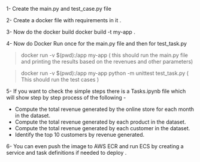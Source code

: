 1- Create the main.py and test_case.py file

2- Create a docker file with requirements in it .

3- Now do the docker build 
docker build -t my-app .

4- Now do Docker Run once for the main.py file and then for test_task.py

> docker run -v $(pwd):/app my-app ( this should run the main.py file and printing the results based on the revenues and other parameters)

>docker run -v $(pwd):/app my-app python -m unittest test_task.py ( This should run the test cases )

5- If you want to check the simple steps there is a Tasks.ipynb file which will show step by step process of the following  -
- Compute the total revenue generated by the online store for each month in the
dataset.
- Compute the total revenue generated by each product in the dataset.
- Compute the total revenue generated by each customer in the dataset.
- Identify the top 10 customers by revenue generated.

6- You can even push the image to AWS ECR and run ECS by creating a  service and task definitions if needed to deploy . 
